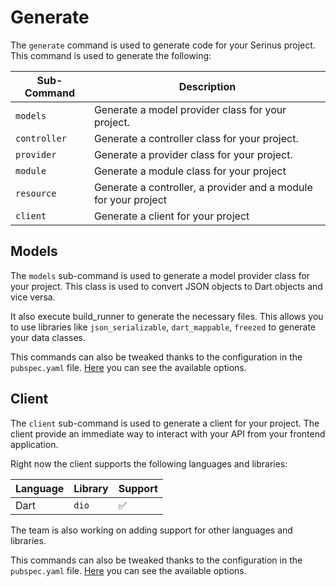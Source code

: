 # Generate

The `generate` command is used to generate code for your Serinus project. This command is used to generate the following:

| Sub-Command | Description |
| --- | --- |
| `models` | Generate a model provider class for your project. |
| `controller` | Generate a controller class for your project. |
| `provider` | Generate a provider class for your project. |
| `module` | Generate a module class for your project |
| `resource` | Generate a controller, a provider and a module for your project |
| `client` | Generate a client for your project |

## Models

The `models` sub-command is used to generate a model provider class for your project. This class is used to convert JSON objects to Dart objects and vice versa.

It also execute build_runner to generate the necessary files. This allows you to use libraries like `json_serializable`, `dart_mappable`, `freezed` to generate your data classes.

This commands can also be tweaked thanks to the configuration in the `pubspec.yaml` file.
[Here](/techniques/configuration#models-configuration) you can see the available options.

## Client

The `client` sub-command is used to generate a client for your project.
The client provide an immediate way to interact with your API from your frontend application.

Right now the client supports the following languages and libraries:

| Language | Library | Support |
| --- | --- | ------ |
| Dart | `dio` | ✅ |

The team is also working on adding support for other languages and libraries.

This commands can also be tweaked thanks to the configuration in the `pubspec.yaml` file.
[Here](/techniques/configuration#client-configuration) you can see the available options.
